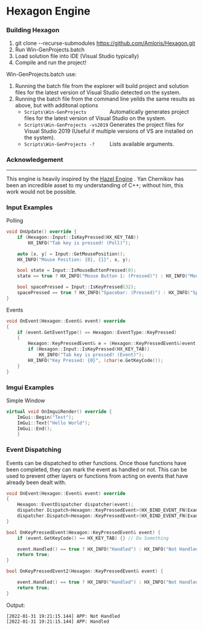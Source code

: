 Hexagon Engine
====
### Building Hexagon
1. git clone --recurse-submodules https://github.com/Amloris/Hexagon.git
2. Run Win-GenProjects.batch
3. Load solution file into IDE (Visual Studio typically)
4. Compile and run the project!

Win-GenProjects.batch use:
1. Running the batch file from the explorer will build project and solution files for the latest version of Visual Studio detected on the system.
2. Running the batch file from the command line yeilds the same results as above, but with additonal options
    - `Scripts\Win-GenProjects        `  Automatically generates project files for the latest version of Visual Studio on the system.
    - `Scripts\Win-GenProjects -vs2019`  Generates the project files for Visual Studio 2019 (Useful if multiple versions of VS are installed on the system).
    - `Scripts\Win-GenProjects -?     `  Lists available arguments.

### Acknowledgement
------------
This engine is heavily inspired by the [Hazel Engine](https://www.youtube.com/watch?v=JxIZbV_XjAs&list=PLlrATfBNZ98dC-V-N3m0Go4deliWHPFwT&index=2) .  Yan Chernikov has been an incredible asset to my understanding of C++; without him, this work would not be possible. 


### Input Examples
Polling
```cpp
void OnUpdate() override {
	if (Hexagon::Input::IsKeyPressed(HX_KEY_TAB))
		HX_INFO("Tab key is pressed! (Poll)"); 

	auto [x, y] = Input::GetMousePosition();
	HX_INFO("Mouse Position: {0}, {1}", x, y);

	bool state = Input::IsMouseButtonPressed(0);
	state == true ? HX_INFO("Mouse Button 1: (Pressed)") : HX_INFO("Mouse Button 1: (Not Pressed)");

	bool spacePressed = Input::IsKeyPressed(32);
	spacePressed == true ? HX_INFO("Spacebar: (Pressed)") : HX_INFO("Spacebar: (Not Pressed)");
}
```

Events
```cpp
void OnEvent(Hexagon::Event& event) override
{
	if (event.GetEventType() == Hexagon::EventType::KeyPressed)
	{
		Hexagon::KeyPressedEvent& e = (Hexagon::KeyPressedEvent&)event;
		if (Hexagon::Input::IsKeyPressed(HX_KEY_TAB))
			HX_INFO("Tab key is pressed! (Event)");
		HX_INFO("Key Pressed: {0}", (char)e.GetKeyCode());
	}
}
```

### Imgui Examples
Simple Window
```cpp
virtual void OnImguiRender() override {
	ImGui::Begin("Test");
	ImGui::Text("Hello World");
	ImGui::End();
	}
```

### Event Dispatching
Events can be dispatched to other functions.  Once those functions have been completed, they can mark the event as handled or not.  This can be used to prevent other layers or functions from acting on events that have already been dealt with.
```cpp
void OnEvent(Hexagon::Event& event) override
{
	Hexagon::EventDispatcher dispatcher(event);
	dispatcher.Dispatch<Hexagon::KeyPressedEvent>(HX_BIND_EVENT_FN(ExampleLayer::OnKeyPressedEvent));
	dispatcher.Dispatch<Hexagon::KeyPressedEvent>(HX_BIND_EVENT_FN(ExampleLayer::OnKeyPressedEvent2));
}

bool OnKeyPressedEvent(Hexagon::KeyPressedEvent& event) {
	if (event.GetKeyCode() == HX_KEY_TAB) {} // Do Something

	event.Handled() == true ? HX_INFO("Handled") : HX_INFO("Not Handled");
	return true;
}

bool OnKeyPressedEvent2(Hexagon::KeyPressedEvent& event) {

	event.Handled() == true ? HX_INFO("Handled") : HX_INFO("Not Handled");
	return true;
}
```
Output:
```
[2022-01-31 19:21:15.144] APP: Not Handled
[2022-01-31 19:21:15.144] APP: Handled
```
